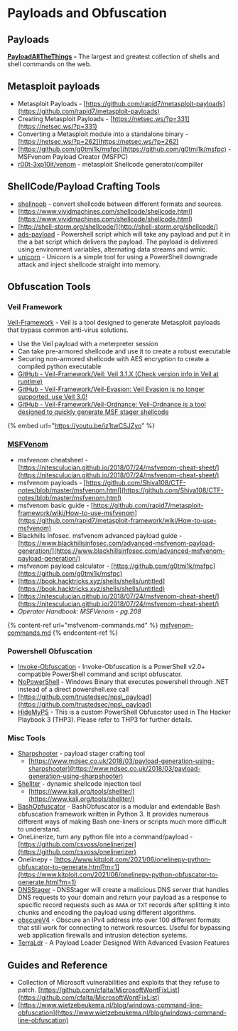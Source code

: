 # Payloads and Obfuscation

## **Payloads**

[**PayloadAllTheThings**](https://github.com/swisskyrepo/PayloadsAllTheThings) **-** The largest and greatest collection of shells and shell commands on the web.

## **Metasploit payloads**

* Metasploit Payloads - [https://github.com/rapid7/metasploit-payloads](https://github.com/rapid7/metasploit-payloads)
* Creating Metasploit Payloads - [https://netsec.ws/?p=331](https://netsec.ws/?p=331)
* Converting a Metasploit module into a standalone binary - [https://netsec.ws/?p=262](https://netsec.ws/?p=262)
* [https://github.com/g0tmi1k/msfpc](https://github.com/g0tmi1k/msfpc) - MSFvenom Payload Creator (MSFPC)
* [r00t-3xp10it/venom](https://github.com/r00t-3xp10it/venom) - metasploit Shellcode generator/compiller

## ShellCode/Payload Crafting Tools

* [shellnoob](https://www.kali.org/tools/shellnoob/) - convert shellcode between different formats and sources.
* [https://www.vividmachines.com/shellcode/shellcode.html](https://www.vividmachines.com/shellcode/shellcode.html)
* [http://shell-storm.org/shellcode/](http://shell-storm.org/shellcode/)
* [ads-payload](https://github.com/ChrisAD/ads-payload) - Powershell script which will take any payload and put it in the a bat script which delivers the payload. The payload is delivered using environment variables, alternating data streams and wmic.
* [unicorn](https://github.com/trustedsec/unicorn) - Unicorn is a simple tool for using a PowerShell downgrade attack and inject shellcode straight into memory.

## **Obfuscation Tools**

### **Veil Framework**

[Veil-Framework](https://github.com/Veil-Framework/Veil) - Veil is a tool designed to generate Metasploit payloads that bypass common anti-virus solutions.

* Use the Veil payload with a meterpreter session
* Can take pre-armored shellcode and use it to create a robust executable
* Securing non-armored shellcode with AES encryption to create a compiled python executable
* [GitHub - Veil-Framework/Veil: Veil 3.1.X (Check version info in Veil at runtime)](https://github.com/veil-framework/veil)&#x20;
* [GitHub - Veil-Framework/Veil-Evasion: Veil Evasion is no longer supported, use Veil 3.0!](https://github.com/Veil-Framework/Veil-Evasion)&#x20;
* [GitHub - Veil-Framework/Veil-Ordnance: Veil-Ordnance is a tool designed to quickly generate MSF stager shellcode](https://github.com/veil-framework/veil-ordnance)

{% embed url="https://youtu.be/iz1twCSJZyo" %}

### [MSFVenom](https://www.offensive-security.com/metasploit-unleashed/msfvenom/)

* msfvenom cheatsheet - [https://nitesculucian.github.io/2018/07/24/msfvenom-cheat-sheet/](https://nitesculucian.github.io/2018/07/24/msfvenom-cheat-sheet/)
* msfvenom payloads - [https://github.com/Shiva108/CTF-notes/blob/master/msfvenom.html](https://github.com/Shiva108/CTF-notes/blob/master/msfvenom.html)
* msfvenom basic guide - [https://github.com/rapid7/metasploit-framework/wiki/How-to-use-msfvenom](https://github.com/rapid7/metasploit-framework/wiki/How-to-use-msfvenom)
* Blackhills Infosec. msfvenom advanced payload guide - [https://www.blackhillsinfosec.com/advanced-msfvenom-payload-generation/](https://www.blackhillsinfosec.com/advanced-msfvenom-payload-generation/)
* msfvenom payload calculator - [https://github.com/g0tmi1k/msfpc](https://github.com/g0tmi1k/msfpc)
* [https://book.hacktricks.xyz/shells/shells/untitled](https://book.hacktricks.xyz/shells/shells/untitled)
* [https://nitesculucian.github.io/2018/07/24/msfvenom-cheat-sheet/](https://nitesculucian.github.io/2018/07/24/msfvenom-cheat-sheet/)
* _Operator Handbook: MSFVenom - pg.208_

{% content-ref url="msfvenom-commands.md" %}
[msfvenom-commands.md](msfvenom-commands.md)
{% endcontent-ref %}

### **Powershell Obfuscation**

* [Invoke-Obfuscation](https://github.com/danielbohannon/Invoke-Obfuscation) - Invoke-Obfuscation is a PowerShell v2.0+ compatible PowerShell command and script obfuscator.
* [NoPowerShell](https://github.com/Ben0xA/nps) - Windows Binary that executes powershell through .NET instead of a direct powershell.exe call
* [https://github.com/trustedsec/nps\_payload](https://github.com/trustedsec/nps\_payload)
* [HideMyPS](https://github.com/cheetz/hidemyps) - This is a custom PowerShell Obfuscator used in The Hacker Playbook 3 (THP3). Please refer to THP3 for further details.

### **Misc Tools**

* [Sharpshooter](https://github.com/mdsecactivebreach/SharpShooter) - payload stager crafting tool
  * [https://www.mdsec.co.uk/2018/03/payload-generation-using-sharpshooter](https://www.ndsec.co.uk/2018/03/payload-generation-using-sharpshooter)
* [Shellter](https://github.com/ParrotSec/shellter) - dynamic shellcode injection tool&#x20;
  * [https://www.kali.org/tools/shellter/](https://www.kali.org/tools/shellter/)
* [BashObfuscator](https://github.com/Bashfuscator/Bashfuscator) - BashObfuscator is a modular and extendable Bash obfuscation framework written in Python 3. It provides numerous different ways of making Bash one-liners or scripts much more difficult to understand.
* OneLinerize, turn any python file into a command/payload - [https://github.com/csvoss/onelinerizer](https://github.com/csvoss/onelinerizer)
* Onelinepy - [https://www.kitploit.com/2021/06/onelinepy-python-obfuscator-to-generate.html?m=1](https://www.kitploit.com/2021/06/onelinepy-python-obfuscator-to-generate.html?m=1)
* [DNSStager](https://github.com/mhaskar/DNSStager) - DNSStager will create a malicious DNS server that handles DNS requests to your domain and return your payload as a response to specific record requests such as `AAAA` or `TXT` records after splitting it into chunks and encoding the payload using different algorithms.
* [obscureV4](https://github.com/dagonis/obscureV4) - Obscure an IPv4 address into over 100 different formats that still work for connecting to network resources. Useful for bypassing web application firewalls and intrusion detection systems.
* [TerraLdr](https://github.com/ORCx41/TerraLdr) - A Payload Loader Designed With Advanced Evasion Features

## Guides and Reference

* Collection of Microsoft vulnerabilities and exploits that they refuse to patch. [https://github.com/cfalta/MicrosoftWontFixList](https://github.com/cfalta/MicrosoftWontFixList)
* [https://www.wietzebeukema.nl/blog/windows-command-line-obfuscation](https://www.wietzebeukema.nl/blog/windows-command-line-obfuscation)
